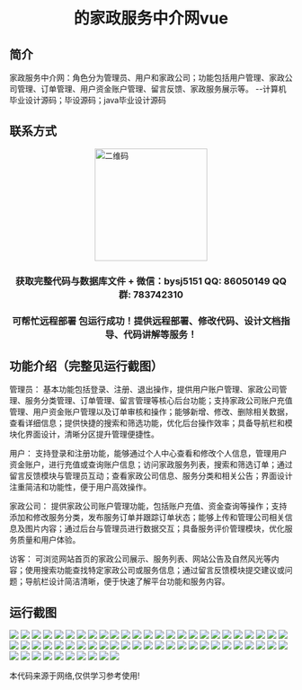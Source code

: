 <p><h1 align="center">的家政服务中介网vue</h1></p>

## 简介
家政服务中介网：角色分为管理员、用户和家政公司；功能包括用户管理、家政公司管理、订单管理、用户资金账户管理、留言反馈、家政服务展示等。    --计算机毕业设计源码；毕设源码；java毕业设计源码


## 联系方式
<img src="https://bs-1329754181.cos.ap-shanghai.myqcloud.com/wx.jpg" alt="二维码" style="display: block; margin: 0 auto;" width="200px">
<p><h3 align="center">获取完整代码与数据库文件 + 微信：bysj5151 QQ: 86050149 QQ群: 783742310</h3></p>
<p><h3 align="center">可帮忙远程部署 包运行成功！提供远程部署、修改代码、设计文档指导、代码讲解等服务！</h3></p>

## 功能介绍（完整见运行截图）
管理员： 基本功能包括登录、注册、退出操作，提供用户账户管理、家政公司管理、服务分类管理、订单管理、留言管理等核心后台功能；支持家政公司账户充值管理、用户资金账户管理以及订单审核和操作；能够新增、修改、删除相关数据，查看详细信息；提供快捷的搜索和筛选功能，优化后台操作效率；具备导航栏和模块化界面设计，清晰分区提升管理便捷性。

用户： 支持登录和注册功能，能够通过个人中心查看和修改个人信息，管理用户资金账户，进行充值或查询账户信息；访问家政服务列表，搜索和筛选订单；通过留言反馈模块与管理员互动；查看家政公司信息、服务分类和相关公告；界面设计注重简洁和功能性，便于用户高效操作。

家政公司： 提供家政公司账户管理功能，包括账户充值、资金查询等操作；支持添加和修改服务分类，发布服务订单并跟踪订单状态；能够上传和管理公司相关信息及图片内容；通过后台与管理员进行数据交互；具备服务评价管理模块，优化服务质量和用户体验。

访客： 可浏览网站首页的家政公司展示、服务列表、网站公告及自然风光等内容；使用搜索功能查找特定家政公司或服务信息；通过留言反馈模块提交建议或问题；导航栏设计简洁清晰，便于快速了解平台功能和服务内容。


## 运行截图
![](https://bs-1329754181.cos.ap-shanghai.myqcloud.com/ssm/HomeServiceAgencyNetwork/img/001.jpg)
![](https://bs-1329754181.cos.ap-shanghai.myqcloud.com/ssm/HomeServiceAgencyNetwork/img/002.jpg)
![](https://bs-1329754181.cos.ap-shanghai.myqcloud.com/ssm/HomeServiceAgencyNetwork/img/003.jpg)
![](https://bs-1329754181.cos.ap-shanghai.myqcloud.com/ssm/HomeServiceAgencyNetwork/img/004.jpg)
![](https://bs-1329754181.cos.ap-shanghai.myqcloud.com/ssm/HomeServiceAgencyNetwork/img/005.jpg)
![](https://bs-1329754181.cos.ap-shanghai.myqcloud.com/ssm/HomeServiceAgencyNetwork/img/006.jpg)
![](https://bs-1329754181.cos.ap-shanghai.myqcloud.com/ssm/HomeServiceAgencyNetwork/img/007.jpg)
![](https://bs-1329754181.cos.ap-shanghai.myqcloud.com/ssm/HomeServiceAgencyNetwork/img/008.jpg)
![](https://bs-1329754181.cos.ap-shanghai.myqcloud.com/ssm/HomeServiceAgencyNetwork/img/009.jpg)
![](https://bs-1329754181.cos.ap-shanghai.myqcloud.com/ssm/HomeServiceAgencyNetwork/img/010.jpg)
![](https://bs-1329754181.cos.ap-shanghai.myqcloud.com/ssm/HomeServiceAgencyNetwork/img/011.jpg)
![](https://bs-1329754181.cos.ap-shanghai.myqcloud.com/ssm/HomeServiceAgencyNetwork/img/012.jpg)
![](https://bs-1329754181.cos.ap-shanghai.myqcloud.com/ssm/HomeServiceAgencyNetwork/img/013.jpg)
![](https://bs-1329754181.cos.ap-shanghai.myqcloud.com/ssm/HomeServiceAgencyNetwork/img/014.jpg)
![](https://bs-1329754181.cos.ap-shanghai.myqcloud.com/ssm/HomeServiceAgencyNetwork/img/015.jpg)
![](https://bs-1329754181.cos.ap-shanghai.myqcloud.com/ssm/HomeServiceAgencyNetwork/img/016.jpg)
![](https://bs-1329754181.cos.ap-shanghai.myqcloud.com/ssm/HomeServiceAgencyNetwork/img/017.jpg)
![](https://bs-1329754181.cos.ap-shanghai.myqcloud.com/ssm/HomeServiceAgencyNetwork/img/018.jpg)
![](https://bs-1329754181.cos.ap-shanghai.myqcloud.com/ssm/HomeServiceAgencyNetwork/img/019.jpg)
![](https://bs-1329754181.cos.ap-shanghai.myqcloud.com/ssm/HomeServiceAgencyNetwork/img/020.jpg)
![](https://bs-1329754181.cos.ap-shanghai.myqcloud.com/ssm/HomeServiceAgencyNetwork/img/021.jpg)
![](https://bs-1329754181.cos.ap-shanghai.myqcloud.com/ssm/HomeServiceAgencyNetwork/img/022.jpg)
![](https://bs-1329754181.cos.ap-shanghai.myqcloud.com/ssm/HomeServiceAgencyNetwork/img/023.jpg)
![](https://bs-1329754181.cos.ap-shanghai.myqcloud.com/ssm/HomeServiceAgencyNetwork/img/024.jpg)
![](https://bs-1329754181.cos.ap-shanghai.myqcloud.com/ssm/HomeServiceAgencyNetwork/img/025.jpg)
![](https://bs-1329754181.cos.ap-shanghai.myqcloud.com/ssm/HomeServiceAgencyNetwork/img/026.jpg)
![](https://bs-1329754181.cos.ap-shanghai.myqcloud.com/ssm/HomeServiceAgencyNetwork/img/027.jpg)
![](https://bs-1329754181.cos.ap-shanghai.myqcloud.com/ssm/HomeServiceAgencyNetwork/img/028.jpg)
![](https://bs-1329754181.cos.ap-shanghai.myqcloud.com/ssm/HomeServiceAgencyNetwork/img/029.jpg)
![](https://bs-1329754181.cos.ap-shanghai.myqcloud.com/ssm/HomeServiceAgencyNetwork/img/030.jpg)
![](https://bs-1329754181.cos.ap-shanghai.myqcloud.com/ssm/HomeServiceAgencyNetwork/img/031.jpg)
![](https://bs-1329754181.cos.ap-shanghai.myqcloud.com/ssm/HomeServiceAgencyNetwork/img/032.jpg)
![](https://bs-1329754181.cos.ap-shanghai.myqcloud.com/ssm/HomeServiceAgencyNetwork/img/033.jpg)
![](https://bs-1329754181.cos.ap-shanghai.myqcloud.com/ssm/HomeServiceAgencyNetwork/img/034.jpg)
![](https://bs-1329754181.cos.ap-shanghai.myqcloud.com/ssm/HomeServiceAgencyNetwork/img/035.jpg)
![](https://bs-1329754181.cos.ap-shanghai.myqcloud.com/ssm/HomeServiceAgencyNetwork/img/036.jpg)
![](https://bs-1329754181.cos.ap-shanghai.myqcloud.com/ssm/HomeServiceAgencyNetwork/img/037.jpg)
![](https://bs-1329754181.cos.ap-shanghai.myqcloud.com/ssm/HomeServiceAgencyNetwork/img/038.jpg)
![](https://bs-1329754181.cos.ap-shanghai.myqcloud.com/ssm/HomeServiceAgencyNetwork/img/039.jpg)
![](https://bs-1329754181.cos.ap-shanghai.myqcloud.com/ssm/HomeServiceAgencyNetwork/img/040.jpg)
![](https://bs-1329754181.cos.ap-shanghai.myqcloud.com/ssm/HomeServiceAgencyNetwork/img/041.jpg)
![](https://bs-1329754181.cos.ap-shanghai.myqcloud.com/ssm/HomeServiceAgencyNetwork/img/042.jpg)
![](https://bs-1329754181.cos.ap-shanghai.myqcloud.com/ssm/HomeServiceAgencyNetwork/img/043.jpg)
![](https://bs-1329754181.cos.ap-shanghai.myqcloud.com/ssm/HomeServiceAgencyNetwork/img/044.jpg)
![](https://bs-1329754181.cos.ap-shanghai.myqcloud.com/ssm/HomeServiceAgencyNetwork/img/045.jpg)
![](https://bs-1329754181.cos.ap-shanghai.myqcloud.com/ssm/HomeServiceAgencyNetwork/img/046.jpg)
![](https://bs-1329754181.cos.ap-shanghai.myqcloud.com/ssm/HomeServiceAgencyNetwork/img/047.jpg)
![](https://bs-1329754181.cos.ap-shanghai.myqcloud.com/ssm/HomeServiceAgencyNetwork/img/048.jpg)
![](https://bs-1329754181.cos.ap-shanghai.myqcloud.com/ssm/HomeServiceAgencyNetwork/img/049.jpg)
![](https://bs-1329754181.cos.ap-shanghai.myqcloud.com/ssm/HomeServiceAgencyNetwork/img/050.jpg)
![](https://bs-1329754181.cos.ap-shanghai.myqcloud.com/ssm/HomeServiceAgencyNetwork/img/051.jpg)
![](https://bs-1329754181.cos.ap-shanghai.myqcloud.com/ssm/HomeServiceAgencyNetwork/img/052.jpg)
![](https://bs-1329754181.cos.ap-shanghai.myqcloud.com/ssm/HomeServiceAgencyNetwork/img/053.jpg)
![](https://bs-1329754181.cos.ap-shanghai.myqcloud.com/ssm/HomeServiceAgencyNetwork/img/054.jpg)
![](https://bs-1329754181.cos.ap-shanghai.myqcloud.com/ssm/HomeServiceAgencyNetwork/img/055.jpg)
![](https://bs-1329754181.cos.ap-shanghai.myqcloud.com/ssm/HomeServiceAgencyNetwork/img/056.jpg)
![](https://bs-1329754181.cos.ap-shanghai.myqcloud.com/ssm/HomeServiceAgencyNetwork/img/057.jpg)
![](https://bs-1329754181.cos.ap-shanghai.myqcloud.com/ssm/HomeServiceAgencyNetwork/img/058.jpg)
![](https://bs-1329754181.cos.ap-shanghai.myqcloud.com/ssm/HomeServiceAgencyNetwork/img/059.jpg)
![](https://bs-1329754181.cos.ap-shanghai.myqcloud.com/ssm/HomeServiceAgencyNetwork/img/060.jpg)

<p>本代码来源于网络,仅供学习参考使用!</p>
